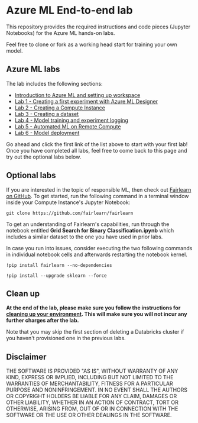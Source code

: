 # Azure ML End-to-end lab

This repository provides the required instructions and code pieces (Jupyter Notebooks) for the Azure ML hands-on labs. 

Feel free to clone or fork as a working head start for training your own model.

## Azure ML labs

The lab includes the following sections:

* [Introduction to Azure ML and setting up workspace](0_Intro_Azure_ML.md)
* [Lab 1 - Creating a first experiment with Azure ML Designer](1_Designer.md)
* [Lab 2 - Creating a Compute Instance](2_Compute_Instance.md)
* [Lab 3 - Creating a dataset](3_Creating_dataset.ipynb)
* [Lab 4 - Model training and experiment logging](4_Model_Training_and_Experiment_Logging.ipynb)
* [Lab 5 - Automated ML on Remote Compute](5_AutoML_Remote_Compute.ipynb)
* [Lab 6 - Model deployment](6_Deploy.ipynb)

Go ahead and click the first link of the list above to start with your first lab! Once you have completed all labs, feel free to come back to this page and try out the optional labs below.

## Optional labs

If you are interested in the topic of responsible ML, then check out [Fairlearn on GitHub](https://github.com/fairlearn/fairlearn). To get started, run the following command in a terminal window inside your Compute Instance's Jupyter Notebook:

```
git clone https://github.com/fairlearn/fairlearn
```

To get an understanding of Fairlearn's capabilities, run through the notebook entitled **Grid Search for Binary Classification.ipynb** which includes a similar dataset to the one you have used in prior labs. 

In case you run into issues, consider executing the two following commands in individual notebook cells and afterwards restarting the notebook kernel.

```
!pip install fairlearn --no-dependencies
```

```
!pip install --upgrade sklearn --force
```

## Clean up

**At the end of the lab, please make sure you follow the instructions for [cleaning up your environment](Clean_up.pdf). This will make sure you will not incur any further charges after the lab.**

Note that you may skip the first section of deleting a Databricks cluster if you haven't provisioned one in the previous labs. 

## Disclaimer

THE SOFTWARE IS PROVIDED "AS IS", WITHOUT WARRANTY OF ANY KIND, EXPRESS OR IMPLIED, INCLUDING BUT NOT LIMITED TO THE WARRANTIES OF MERCHANTABILITY, FITNESS FOR A PARTICULAR PURPOSE AND NONINFRINGEMENT. IN NO EVENT SHALL THE AUTHORS OR COPYRIGHT HOLDERS BE LIABLE FOR ANY CLAIM, DAMAGES OR OTHER LIABILITY, WHETHER IN AN ACTION OF CONTRACT, TORT OR OTHERWISE, ARISING FROM, OUT OF OR IN CONNECTION WITH THE SOFTWARE OR THE USE OR OTHER DEALINGS IN THE SOFTWARE.
